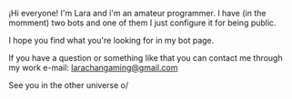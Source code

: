 ¡Hi everyone! I'm Lara and i'm an amateur programmer. I have (in the momment) two bots and one of them I just configure it for being public.

I hope you find what you're looking for in my bot page.

If you have a question or something like that you can contact me through my work e-mail: larachangaming@gmail.com

See you in the other universe o/
